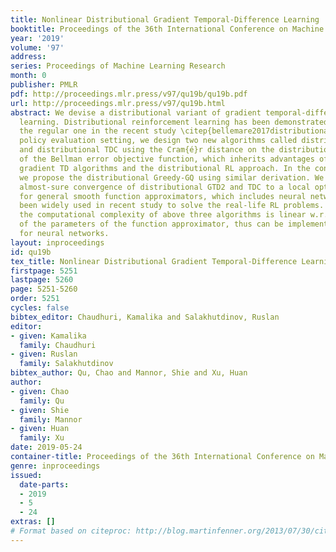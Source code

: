 ```yaml
---
title: Nonlinear Distributional Gradient Temporal-Difference Learning
booktitle: Proceedings of the 36th International Conference on Machine Learning
year: '2019'
volume: '97'
address: 
series: Proceedings of Machine Learning Research
month: 0
publisher: PMLR
pdf: http://proceedings.mlr.press/v97/qu19b/qu19b.pdf
url: http://proceedings.mlr.press/v97/qu19b.html
abstract: We devise a distributional variant of gradient temporal-difference (TD)
  learning. Distributional reinforcement learning has been demonstrated to outperform
  the regular one in the recent study \citep{bellemare2017distributional}. In the
  policy evaluation setting, we design two new algorithms called distributional GTD2
  and distributional TDC using the Cram{é}r distance on the distributional version
  of the Bellman error objective function, which inherits advantages of both the nonlinear
  gradient TD algorithms and the distributional RL approach. In the control setting,
  we propose the distributional Greedy-GQ using similar derivation. We prove the asymptotic
  almost-sure convergence of distributional GTD2 and TDC to a local optimal solution
  for general smooth function approximators, which includes neural networks that have
  been widely used in recent study to solve the real-life RL problems. In each step,
  the computational complexity of above three algorithms is linear w.r.t. the number
  of the parameters of the function approximator, thus can be implemented efficiently
  for neural networks.
layout: inproceedings
id: qu19b
tex_title: Nonlinear Distributional Gradient Temporal-Difference Learning
firstpage: 5251
lastpage: 5260
page: 5251-5260
order: 5251
cycles: false
bibtex_editor: Chaudhuri, Kamalika and Salakhutdinov, Ruslan
editor:
- given: Kamalika
  family: Chaudhuri
- given: Ruslan
  family: Salakhutdinov
bibtex_author: Qu, Chao and Mannor, Shie and Xu, Huan
author:
- given: Chao
  family: Qu
- given: Shie
  family: Mannor
- given: Huan
  family: Xu
date: 2019-05-24
container-title: Proceedings of the 36th International Conference on Machine Learning
genre: inproceedings
issued:
  date-parts:
  - 2019
  - 5
  - 24
extras: []
# Format based on citeproc: http://blog.martinfenner.org/2013/07/30/citeproc-yaml-for-bibliographies/
---
```

